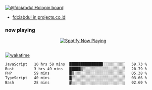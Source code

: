 [![@fdciabdul Holopin board](https://holopin.io/api/user/board?user=fdciabdul)](https://holopin.io/@fdciabdul)

- [fdciabdul in projects.co.id](https://projects.co.id/public/browse_users/view/496e26/fdciabdul)

### now playing 

<p align="center">
  <a href="https://open.spotify.com/user/31ljmyymhthokwewwcd6dsdmvprm" target="_blank"><img src="https://novatorem-psi-rosy.vercel.app/api/spotify" alt="Spotify Now Playing"/></a>
</p>

##

[![wakatime](https://wakatime.com/badge/user/87646243-158a-4241-a3cb-668e1fa2dbb8.svg)](https://wakatime.com/@87646243-158a-4241-a3cb-668e1fa2dbb8)
<!--START_SECTION:waka-->

```txt
JavaScript   10 hrs 58 mins  ███████████████░░░░░░░░░░   59.73 %
Rust         3 hrs 49 mins   █████▒░░░░░░░░░░░░░░░░░░░   20.79 %
PHP          59 mins         █▒░░░░░░░░░░░░░░░░░░░░░░░   05.38 %
TypeScript   40 mins         █░░░░░░░░░░░░░░░░░░░░░░░░   03.66 %
Bash         28 mins         ▓░░░░░░░░░░░░░░░░░░░░░░░░   02.60 %
```

<!--END_SECTION:waka-->
